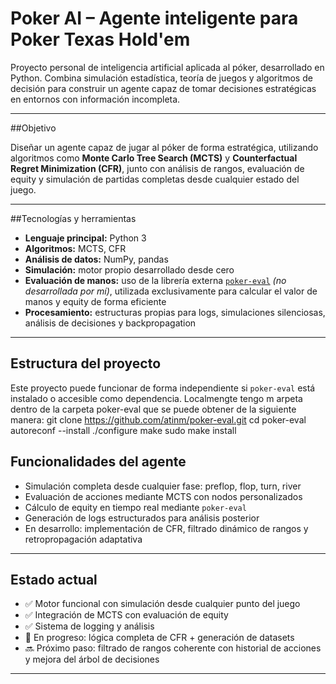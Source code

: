 # Poker AI – Agente inteligente para Poker Texas Hold'em

Proyecto personal de inteligencia artificial aplicada al póker, desarrollado en Python. Combina simulación estadística, teoría de juegos y algoritmos de decisión para construir un agente capaz de tomar decisiones estratégicas en entornos con información incompleta.

---

##Objetivo

Diseñar un agente capaz de jugar al póker de forma estratégica, utilizando algoritmos como **Monte Carlo Tree Search (MCTS)** y **Counterfactual Regret Minimization (CFR)**, junto con análisis de rangos, evaluación de equity y simulación de partidas completas desde cualquier estado del juego.

---

##Tecnologías y herramientas

- **Lenguaje principal:** Python 3  
- **Algoritmos:** MCTS, CFR  
- **Análisis de datos:** NumPy, pandas  
- **Simulación:** motor propio desarrollado desde cero  
- **Evaluación de manos:** uso de la librería externa [`poker-eval`](https://github.com/atinm/poker-eval) *(no desarrollada por mí)*, utilizada exclusivamente para calcular el valor de manos y equity de forma eficiente  
- **Procesamiento:** estructuras propias para logs, simulaciones silenciosas, análisis de decisiones y backpropagation

---

## Estructura del proyecto

 Este proyecto puede funcionar de forma independiente si `poker-eval` está instalado o accesible como dependencia. Localmengte tengo m arpeta dentro de la carpeta poker-eval que se puede obtener de la siguiente manera:
 git clone https://github.com/atinm/poker-eval.git
cd poker-eval
autoreconf --install
./configure
make
sudo make install


## Funcionalidades del agente

- Simulación completa desde cualquier fase: preflop, flop, turn, river  
- Evaluación de acciones mediante MCTS con nodos personalizados  
- Cálculo de equity en tiempo real mediante `poker-eval`  
- Generación de logs estructurados para análisis posterior  
- En desarrollo: implementación de CFR, filtrado dinámico de rangos y retropropagación adaptativa

---

## Estado actual

- ✅ Motor funcional con simulación desde cualquier punto del juego  
- ✅ Integración de MCTS con evaluación de equity  
- ✅ Sistema de logging y análisis  
- 🔄 En progreso: lógica completa de CFR + generación de datasets  
- 🔜 Próximo paso: filtrado de rangos coherente con historial de acciones y mejora del árbol de decisiones

---



